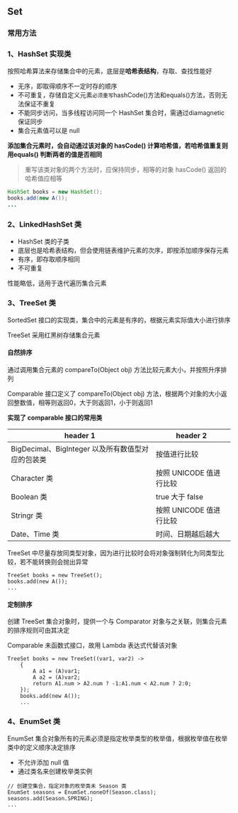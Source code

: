 ## Set 

### 常用方法

### 1、HashSet 实现类

按照哈希算法来存储集合中的元素，底层是**哈希表结构**，存取、查找性能好

- 无序，即取得顺序不一定时存的顺序
- 不可重复，存储自定义元素`必须重写`hashCode()方法和equals()方法，否则无法保证不重复
- 不能同步访问，当多线程访问同一个 HashSet 集合时，需通过diamagnetic保证同步
- 集合元素值可以是  null

**添加集合元素时，会自动通过该对象的 hasCode() 计算哈希值，若哈希值重复则用equals() 判断两者的值是否相同**

> 重写该类对象的两个方法时，应保持同步，相等的对象 hasCode() 返回的哈希值应相等

```Java
HashSet books = new HashSet();
books.add(new A());
...
```

### 2、LinkedHashSet 类

- HashSet 类的子类
- 底层也是哈希表结构，但会使用链表维护元素的次序，即按添加顺序保存元素
- 有序，即存取顺序相同
- 不可重复

性能略低，适用于迭代遍历集合元素

### 3、TreeSet 类

SortedSet 接口的实现类，集合中的元素是有序的，根据元素实际值大小进行排序

TreeSet 采用红黑树存储集合元素

#### 自然排序

通过调用集合元素的 compareTo(Object obj) 方法比较元素大小，并按照升序排列

Comparable 接口定义了 compareTo(Object obj) 方法，根据两个对象的大小返回整数值，相等则返回0，大于则返回1，小于则返回1

**实现了 comparable 接口的常用类**

header 1 | header 2
---|---
BigDecimal、BigInteger 以及所有数值型对应的包装类 | 按值进行比较
Character 类 | 按照 UNICODE 值进行比较
Boolean 类 | true 大于 false
Stringr 类 | 按照 UNICODE 值进行比较
Date、Time 类 | 时间、日期越后越大

TreeSet 中尽量存放同类型对象，因为进行比较时会将对象强制转化为同类型比较，若不能转换则会抛出异常


```
TreeSet books = new TreeSet();
books.add(new A());
...
```

#### 定制排序

创建 TreeSet 集合对象时，提供一个与 Comparator 对象与之关联，则集合元素的排序规则可由其决定

Comparable 未函数式接口，故用 Lambda 表达式代替该对象


```
TreeSet books = new TreeSet((var1, var2) -> 
    {
        A a1 = (A)var1;
        A a2 = (A)var2;
        return A1.num > A2.num ? -1:A1.num < A2.num ? 2:0;
    });
    books.add(new A());
    ...
```

### 4、EnumSet 类

EnumSet 集合对象所有的元素必须是指定枚举类型的枚举值，根据枚举值在枚举类中的定义顺序决定排序

- 不允许添加 null 值
- 通过类名来创建枚举类实例



```
// 创建空集合，指定对象的枚举类未 Season 类
EnumSet seasons = EnumSet.noneOf(Season.class);
seasons.add(Season.SPRING);
...
```
